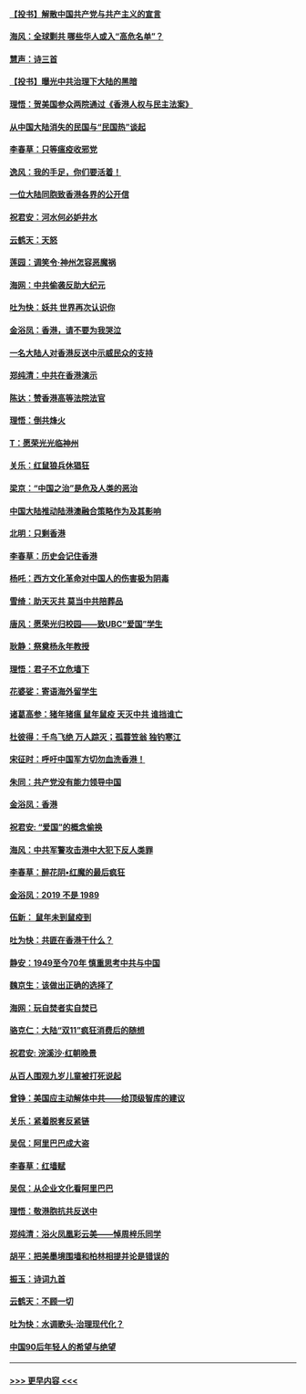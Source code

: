 #### [【投书】解散中国共产党与共产主义的宣言](../pages/nsc993/n11679177.md?t=11251901) 
#### [海风：全球剿共 哪些华人或入“高危名单”？](../pages/nsc993/n11678617.md?t=11251901) 
#### [慧声：诗三首](../pages/nsc993/n11678848.md?t=11251901) 
#### [【投书】曝光中共治理下大陆的黑暗](../pages/nsc993/n11678674.md?t=11251901) 
#### [理悟：贺美国参众两院通过《香港人权与民主法案》](../pages/nsc993/n11678104.md?t=11251901) 
#### [从中国大陆消失的民国与“民国热”谈起](../pages/nsc993/n11678075.md?t=11251901) 
#### [李春草：只等瘟疫收邪党](../pages/nsc993/n11677308.md?t=11251901) 
#### [逸风：我的手足，你们要活着！](../pages/nsc993/n11676352.md?t=11251901) 
#### [一位大陆同胞致香港各界的公开信](../pages/nsc993/n11675761.md?t=11251901) 
#### [祝君安：河水何必妒井水](../pages/nsc993/n11675746.md?t=11251901) 
#### [云鹤天：天怒](../pages/nsc993/n11675718.md?t=11251901) 
#### [莲园：调笑令‧神州怎容恶魔祸](../pages/nsc993/n11675648.md?t=11251901) 
#### [海网：中共偷袭反助大纪元](../pages/nsc993/n11673515.md?t=11251901) 
#### [吐为快：妖共 世界再次认识你](../pages/nsc993/n11673506.md?t=11251901) 
#### [金浴凤：香港，请不要为我哭泣](../pages/nsc993/n11673248.md?t=11251901) 
#### [一名大陆人对香港反送中示威民众的支持](../pages/nsc993/n11672615.md?t=11251901) 
#### [郑纯清：中共在香港演示](../pages/nsc993/n11670539.md?t=11251901) 
#### [陈达：赞香港高等法院法官](../pages/nsc993/n11669542.md?t=11251901) 
#### [理悟：倒共烽火](../pages/nsc993/n11668844.md?t=11251901) 
#### [T：愿荣光光临神州](../pages/nsc993/n11668421.md?t=11251901) 
#### [关乐：红鼠狼兵休猖狂](../pages/nsc993/n11668378.md?t=11251901) 
#### [梁京：“中国之治”是危及人类的恶治](../pages/nsc993/n11668328.md?t=11251901) 
#### [中国大陆推动陆港澳融合策略作为及其影响](../pages/nsc993/n11668157.md?t=11251901) 
#### [北明：只剩香港](../pages/nsc993/n11668002.md?t=11251901) 
#### [李春草：历史会记住香港](../pages/nsc993/n11667927.md?t=11251901) 
#### [杨吒：西方文化革命对中国人的伤害极为阴毒](../pages/nsc993/n11664521.md?t=11251901) 
#### [雪绮：助天灭共 莫当中共陪葬品](../pages/nsc993/n11662650.md?t=11251901) 
#### [唐风：愿荣光归校园——致UBC“爱国”学生](../pages/nsc993/n11662194.md?t=11251901) 
#### [耿静：祭奠杨永年教授](../pages/nsc993/n11662514.md?t=11251901) 
#### [理悟：君子不立危墙下](../pages/nsc993/n11662172.md?t=11251901) 
#### [花婆娑：寄语海外留学生](../pages/nsc993/n11662121.md?t=11251901) 
#### [诸葛高参：猪年猪瘟 鼠年鼠疫 天灭中共 谁挡谁亡](../pages/nsc993/n11661980.md?t=11251901) 
#### [杜彼得：千鸟飞绝 万人踪灭；孤蓑笠翁 独钓寒江](../pages/nsc993/n11661170.md?t=11251901) 
#### [宋征时：呼吁中国军方切勿血洗香港！](../pages/nsc993/n11415318.md?t=11251901) 
#### [朱同：共产党没有能力领导中国](../pages/nsc993/n11660421.md?t=11251901) 
#### [金浴凤：香港](../pages/nsc993/n11660419.md?t=11251901) 
#### [祝君安: “爱国”的概念偷换](../pages/nsc993/n11659706.md?t=11251901) 
#### [海风：中共军警攻击港中大犯下反人类罪](../pages/nsc993/n11659632.md?t=11251901) 
#### [李春草：醉花阴•红魔的最后疯狂](../pages/nsc993/n11659287.md?t=11251901) 
#### [金浴凤：2019 不是 1989](../pages/nsc993/n11657663.md?t=11251901) 
#### [伍新： 鼠年未到鼠疫到](../pages/nsc993/n11655098.md?t=11251901) 
#### [吐为快：共匪在香港干什么？](../pages/nsc993/n11654891.md?t=11251901) 
#### [静安：1949至今70年 慎重思考中共与中国](../pages/nsc993/n11651244.md?t=11251901) 
#### [魏京生：该做出正确的选择了](../pages/nsc993/n11653084.md?t=11251901) 
#### [海网：玩自焚者实自焚已](../pages/nsc993/n11652423.md?t=11251901) 
#### [骆克仁：大陆“双11”疯狂消费后的随想](../pages/nsc993/n11652305.md?t=11251901) 
#### [祝君安: 浣溪沙·红朝晚景](../pages/nsc993/n11652258.md?t=11251901) 
#### [从百人围观九岁儿童被打死说起](../pages/nsc993/n11651030.md?t=11251901) 
#### [曾铮：美国应主动解体中共——给顶级智库的建议](../pages/nsc993/n11649888.md?t=11251901) 
#### [关乐：紧着脱套反紧链](../pages/nsc993/n11649069.md?t=11251901) 
#### [吴侃：阿里巴巴成大盗](../pages/nsc993/n11645523.md?t=11251901) 
#### [李春草：红墙赋](../pages/nsc993/n11646389.md?t=11251901) 
#### [吴侃：从企业文化看阿里巴巴](../pages/nsc993/n11645476.md?t=11251901) 
#### [理悟：敬港胞抗共反送中](../pages/nsc993/n11645466.md?t=11251901) 
#### [郑纯清：浴火凤凰彩云美——悼周梓乐同学](../pages/nsc993/n11645155.md?t=11251901) 
#### [胡平：把美墨境围墙和柏林相提并论是错误的](../pages/nsc993/n11645134.md?t=11251901) 
#### [振玉：诗词九首](../pages/nsc993/n11644081.md?t=11251901) 
#### [云鹤天：不顾一切](../pages/nsc993/n11643508.md?t=11251901) 
#### [吐为快：水调歌头·治理现代化？](../pages/nsc993/n11643485.md?t=11251901) 
#### [中国90后年轻人的希望与绝望](../pages/nsc993/n11642317.md?t=11251901) 

----
#### [ >>> 更早内容 <<< ](../indexes/nsc993-earlier.md)
